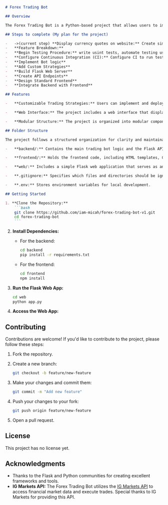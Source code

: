 ````markdown
# Forex Trading Bot

## Overview

The Forex Trading Bot is a Python-based project that allows users to implement and run custom trading strategies in the foreign exchange (forex) market. The project includes a trading bot written in Python, a Flask web server for displaying trading information, and a simple frontend for visualizing data.

## Steps to complete (My plan for the project)

-   ->(current step) **Display currency quotes on website:** Create simple HTML and JS files that take in the data using the IG markets API.
-   **Feature Breakdown:**
-   **Begin Testing Procedure:** write usint tests, automate testing using a testing framework
-   **Configure Continuous Integration (CI):** Configure CI to run tests automatically
-   **Implement Bot logic**
-   **Add Custom Strategies**
-   **Build Flask Web Server**
-   **Create API Endpoints**
-   **Design Standard Frontend**
-   **Integrate Backend with Frontend**

## Features

-   **Customizable Trading Strategies:** Users can implement and deploy their custom trading strategies based on market conditions, indicators, or other criteria.

-   **Web Interface:** The project includes a web interface that displays real-time and historical trading data, providing insights into the bot's performance.

-   **Modular Structure:** The project is organized into modular components, making it easy to extend and customize. The backend and frontend are separate, allowing flexibility in technology choices.

## Folder Structure

The project follows a structured organization for clarity and maintainability. Here's an overview of the main directories:

-   **backend/:** Contains the main trading bot logic and the Flask API for serving trading data.

-   **frontend/:** Holds the frontend code, including HTML templates, CSS stylesheets, and JavaScript files.

-   **web/:** Includes a simple Flask web application that serves as an alternative to the more complex frontend.

-   **.gitignore:** Specifies which files and directories should be ignored by Git.

-   **.env:** Stores environment variables for local development.

## Getting Started

1. **Clone the Repository:**
    ```bash
    git clone https://github.com/iam-micah/forex-trading-bot-v1.git
    cd forex-trading-bot
    ```
````

2. **Install Dependencies:**

    - For the backend:
        ```bash
        cd backend
        pip install -r requirements.txt
        ```
    - For the frontend:
        ```bash
        cd frontend
        npm install
        ```

3. **Run the Flask Web App:**

    ```bash
    cd web
    python app.py
    ```

4. **Access the Web App:**
    <!-- Open your web browser and go to [http://localhost:5000](http://localhost:5000). -->

## Contributing

Contributions are welcome! If you'd like to contribute to the project, please follow these steps:

1. Fork the repository.

2. Create a new branch:

    ```bash
    git checkout -b feature/new-feature
    ```

3. Make your changes and commit them:

    ```bash
    git commit -m "Add new feature"
    ```

4. Push your changes to your fork:

    ```bash
    git push origin feature/new-feature
    ```

5. Open a pull request.

## License

This project has no license yet.

## Acknowledgments

-   Thanks to the Flask and Python communities for creating excellent frameworks and tools.
-   **IG Markets API:**
    The Forex Trading Bot utilizes the [IG Markets API](https://developer.ig.com/) to access financial market data and execute trades. Special thanks to IG Markets for providing this API.

```

```
